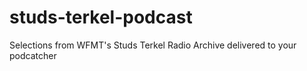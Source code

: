 # studs-terkel-podcast
Selections from WFMT's Studs Terkel Radio Archive delivered to your podcatcher
